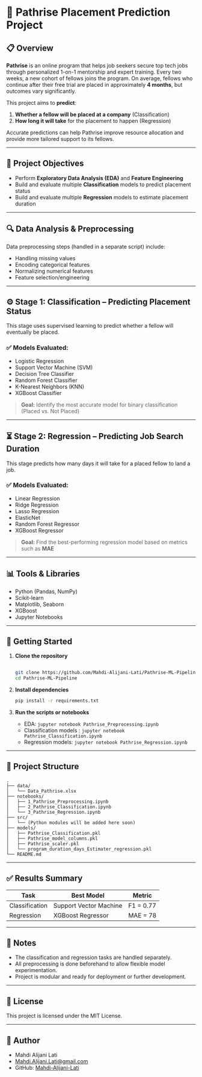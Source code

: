# 🧠 Pathrise Placement Prediction Project

## 📋 Overview

**Pathrise** is an online program that helps job seekers secure top tech jobs through personalized 1-on-1 mentorship and expert training. Every two weeks, a new cohort of fellows joins the program. On average, fellows who continue after their free trial are placed in approximately **4 months**, but outcomes vary significantly.

This project aims to **predict**:

1. **Whether a fellow will be placed at a company** (Classification)  
2. **How long it will take** for the placement to happen (Regression)

Accurate predictions can help Pathrise improve resource allocation and provide more tailored support to its fellows.

---

## 🎯 Project Objectives

- Perform **Exploratory Data Analysis (EDA)** and **Feature Engineering**
- Build and evaluate multiple **Classification** models to predict placement status
- Build and evaluate multiple **Regression** models to estimate placement duration

---

## 🔍 Data Analysis & Preprocessing

Data preprocessing steps (handled in a separate script) include:

- Handling missing values  
- Encoding categorical features  
- Normalizing numerical features  
- Feature selection/engineering  

---

## ⚙️ Stage 1: Classification – Predicting Placement Status

This stage uses supervised learning to predict whether a fellow will eventually be placed.

### ✅ Models Evaluated:
- Logistic Regression  
- Support Vector Machine (SVM)  
- Decision Tree Classifier  
- Random Forest Classifier  
- K-Nearest Neighbors (KNN)  
- XGBoost Classifier

> **Goal:** Identify the most accurate model for binary classification (Placed vs. Not Placed)

---

## ⏳ Stage 2: Regression – Predicting Job Search Duration

This stage predicts how many days it will take for a placed fellow to land a job.

### ✅ Models Evaluated:
- Linear Regression  
- Ridge Regression  
- Lasso Regression  
- ElasticNet  
- Random Forest Regressor  
- XGBoost Regressor

> **Goal:** Find the best-performing regression model based on metrics such as **MAE**

---

## 📊 Tools & Libraries

- Python (Pandas, NumPy)  
- Scikit-learn  
- Matplotlib, Seaborn  
- XGBoost  
- Jupyter Notebooks  

---

## 🚀 Getting Started

1. **Clone the repository**  
   ```bash
  
   git clone https://github.com/Mahdi-Alijani-Lati/Pathrise-ML-Pipeline.git
   cd Pathrise-ML-Pipeline

   ```

2. **Install dependencies**  
   ```bash
   pip install -r requirements.txt
   ```

3. **Run the scripts or notebooks**  
   - EDA: `jupyter notebook Pathrise_Preprocessing.ipynb`  
   - Classification models : `jupyter notebook Pathrise_Classification.ipynb`  
   - Regression models: `jupyter notebook Pathrise_Regression.ipynb`

---

## 📁 Project Structure

```
.
├── data/
│   └── Data_Pathrise.xlsx
├── notebooks/
│   ├── 1_Pathrise_Preprocessing.ipynb
│   ├── 2_Pathrise_Classification.ipynb
│   └── 3_Pathrise_Regression.ipynb
├── src/
│   └── (Python modules will be added here soon)
├── models/
│   ├── Pathrise_Classification.pkl
│   ├── Pathrise_model_columns.pkl
│   ├── Pathrise_scaler.pkl
│   └── program_duration_days_Estimater_regression.pkl
└── README.md
```

---

## ✅ Results Summary

| Task           | Best Model               | Metric       |
|----------------|--------------------------|--------------|
| Classification | Support Vector Machine   | F1 = 0.77    |
| Regression     | XGBoost Regressor        | MAE = 78     |


---

## 📌 Notes

- The classification and regression tasks are handled separately.  
- All preprocessing is done beforehand to allow flexible model experimentation.  
- Project is modular and ready for deployment or further development.

---

## 📄 License

This project is licensed under the MIT License.

---

## 👤 Author

- Mahdi Alijani Lati 
- Mahdi.Alijani.Lati@gmail.com  
- GitHub: [Mahdi-Alijani-Lati](https://github.com/Mahdi-Alijani-Lati)
